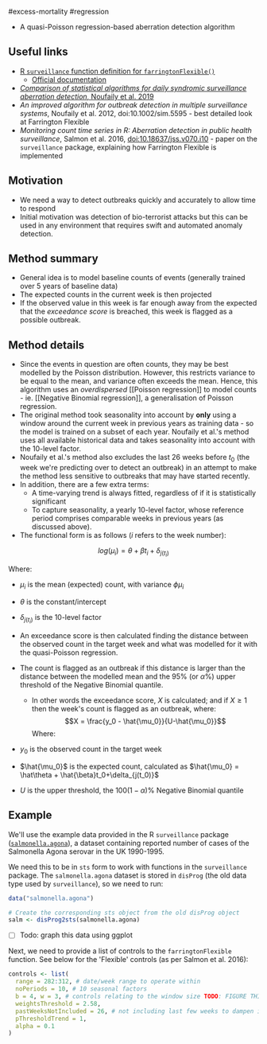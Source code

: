 #excess-mortality #regression

- A quasi-Poisson regression-based aberration detection algorithm

## Useful links

- [R `surveillance` function definition for `farringtonFlexible()`](https://github.com/r-forge/surveillance/blob/master/pkg/R/farringtonFlexible.R)
	- [Official documentation](https://surveillance.r-forge.r-project.org/pkgdown/reference/farringtonFlexible.html)
- [*Comparison of statistical algorithms for daily syndromic surveillance aberration detection*, Noufaily et al. 2019](https://academic.oup.com/bioinformatics/article/35/17/3110/5301313#151566659)
- *An improved algorithm for outbreak detection in multiple surveillance systems*, Noufaily et al. 2012, doi:10.1002/sim.5595 - best detailed look at Farrington Flexible
- *Monitoring count time series in R: Aberration detection in public health surveillance*, Salmon et al. 2016, [doi:10.18637/jss.v070.i10](https://doi.org/10.18637/jss.v070.i10) - paper on the `surveillance` package, explaining how Farrington Flexible is implemented

## Motivation

- We need a way to detect outbreaks quickly and accurately to allow time to respond
- Initial motivation was detection of bio-terrorist attacks but this can be used in any environment that requires swift and automated anomaly detection.

## Method summary

- General idea is to model baseline counts of events (generally trained over 5 years of baseline data)
- The expected counts in the current week is then projected
- If the observed value in this week is far enough away from the expected that the *exceedance score* is breached, this week is flagged as a possible outbreak.

## Method details

- Since the events in question are often counts, they may be best modelled by the Poisson distribution. However, this restricts variance to be equal to the mean, and variance often exceeds the mean. Hence, this algorithm uses an *overdispersed* [[Poisson regression]] to model counts - ie. [[Negative Binomial regression]], a generalisation of Poisson regression.
- The original method took seasonality into account by **only** using a window around the current week in previous years as training data - so the model is trained on a subset of each year. Noufaily et al.'s method uses all available historical data and takes seasonality into account with the 10-level factor.
- Noufaily et al.'s method also excludes the last 26 weeks before $t_0$ (the week we're predicting over to detect an outbreak) in an attempt to make the method less sensitive to outbreaks that may have started recently.
- In addition, there are a few extra terms:
	- A time-varying trend is always fitted, regardless of if it is statistically significant
	- To capture seasonality, a yearly 10-level factor, whose reference period comprises comparable weeks in previous years (as discussed above).
- The functional form is as follows ($i$ refers to the week number):

$$log(\mu_i) = \theta + \beta t_i + \delta_{j(t_i)}$$

Where:
- $\mu_i$ is the mean (expected) count, with variance $\phi\mu_i$
- $\theta$ is the constant/intercept
- $\delta_{j(t_i)}$ is the 10-level factor

- An exceedance score is then calculated finding the distance between the observed count in the target week and what was modelled for it with the quasi-Poisson regression. 
- The count is flagged as an outbreak if this distance is larger than the distance between the modelled mean and the 95% (or $\alpha$%) upper threshold of the Negative Binomial quantile.
	- In other words the exceedance score, $X$ is calculated; and if $X \ge 1$ then the week's count is flagged as an outbreak, where:
$$X = \frac{y_0 - \hat{\mu_0}}{U-\hat{\mu_0}}$$
Where:
- $y_0$ is the observed count in the target week
- $\hat{\mu_0}$ is the expected count, calculated as $\hat{\mu_0} = \hat\theta + \hat{\beta}t_0+\delta_{j(t_0)}$
- $U$ is the upper threshold, the $100(1-\alpha)\%$ Negative Binomial quantile

## Example

We'll use the example data provided in the R `surveillance` package ([`salmonella.agona`](https://rdrr.io/cran/surveillance/man/salmonella.agona.html)), a dataset containing reported number of cases of the Salmonella Agona serovar in the UK 1990-1995.

We need this to be in `sts` form to work with functions in the `surveillance` package. The `salmonella.agona` dataset is stored in `disProg` (the old data type used by `surveillance`), so we need to run:

```r
data("salmonella.agona")

# Create the corresponding sts object from the old disProg object
salm <- disProg2sts(salmonella.agona)
```

- [ ] Todo: graph this data using ggplot

Next, we need to provide a list of controls to the `farringtonFlexible` function. See below for the 'Flexible' controls (as per Salmon et al. 2016):

```r
controls <- list(
  range = 282:312, # date/week range to operate within
  noPeriods = 10, # 10 seasonal factors
  b = 4, w = 3, # controls relating to the window size TODO: FIGURE THIS OUT
  weightsThreshold = 2.58,
  pastWeeksNotIncluded = 26, # not including last few weeks to dampen impact of recent epidemics
  pThresholdTrend = 1,
  alpha = 0.1
)
```
